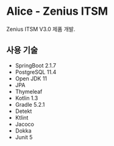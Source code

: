 # Alice - Zenius ITSM

Zenius ITSM V3.0 제품 개발.

## 사용 기술

* SpringBoot 2.1.7
* PostgreSQL 11.4
* Open JDK 11
* JPA
* Thymeleaf
* Kotlin 1.3
* Gradle 5.2.1
* Detekt
* Ktlint
* Jacoco
* Dokka
* Junit 5